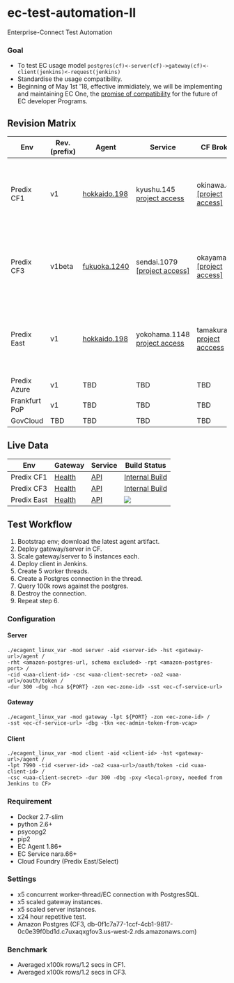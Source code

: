 # ec-test-automation-II
Enterprise-Connect Test Automation

### Goal
- To test EC usage model `postgres(cf)<-server(cf)->gateway(cf)<-client(jenkins)<-request(jenkins)`
- Standardise the usage compatibility.
- Beginning of May 1st '18, effective immidiately, we will be implementing and maintaining EC One, the [promise of compatibility]() for the future of EC developer Programs.

## Revision Matrix
Env | Rev. (prefix) | Agent | Service | CF Broker | SDK/Plugins | Tools
--- | --- | --- | --- | --- | --- | ---
Predix CF1 | v1 | [hokkaido.198](https://github.build.ge.com/Enterprise-Connect/ec-sdk/archive/v1.hokkaido.198.zip) | kyushu.145 [project access](https://github.build.ge.com/Enterprise-Connect/ec-service/tree/v1.kyushu.145) | okinawa.8 [[project access]](https://github.build.ge.com/Enterprise-Connect/ec-predix-service-broker/tree/v1.okinawa.8) | [v1.hokkaido.198](https://github.build.ge.com/Enterprise-Connect/ec-sdk/tree/v1.hokkaido.198/plugins) | [Blue-Green Upgrade Step1](http://10.227.87.157/jenkins/blue/organizations/jenkins/%E3%82%A4%E3%82%B7%20(EC)%2FAutomation%2FUpdate%2FEC%20Service%20Update%20Step%201%20(CF1)/activity) [Blue-Green Upgrade Step2](http://10.227.87.157/jenkins/blue/organizations/jenkins/%E3%82%A4%E3%82%B7%20(EC)%2FAutomation%2FUpdate%2FEC%20Service%20Update%20Step%202%20(CF1)/activity)
Predix CF3 | v1beta | [fukuoka.1240](https://github.build.ge.com/Enterprise-Connect/ec-sdk/archive/v1beta.fukuoka.1240.zip) | sendai.1079 [[project access]](https://github.build.ge.com/Enterprise-Connect/ec-service/tree/v1beta.sendai.1079) | okayama.49 [[project access]](https://github.build.ge.com/Enterprise-Connect/ec-predix-service-broker/tree/v1beta.okayama.49) | [v1beta.fukuoka.1240](https://github.build.ge.com/Enterprise-Connect/ec-sdk/tree/v1beta.fukuoka.1240/plugins) | [Blue-Green Upgrade Step1](http://10.227.87.157/jenkins/blue/organizations/jenkins/%E3%82%A4%E3%82%B7%20(EC)%2FAutomation%2FUpdate%2FEC%20Service%20Update%20Step%201%20(CF3)/activity) [Blue-Green Upgrade Step2](http://10.227.87.157/jenkins/blue/organizations/jenkins/%E3%82%A4%E3%82%B7%20(EC)%2FAutomation%2FUpdate%2FEC%20Service%20Update%20Step%202%20(CF3)/activity)
Predix East | v1 | [hokkaido.198](https://github.build.ge.com/Enterprise-Connect/ec-sdk/archive/v1.hokkaido.198.zip) | yokohama.1148 [project access](https://github.build.ge.com/Enterprise-Connect/ec-service/tree/v1.yokohama.1148) | tamakura.10 [project acccess](https://github.build.ge.com/Enterprise-Connect/ec-predix-service-broker/tree/v1.tamakura.10) | [v1.hokkaido.198](https://github.build.ge.com/Enterprise-Connect/ec-sdk/tree/v1.hokkaido.198/plugins) | [Blue-Green Upgrade Step1](https://i.ci.build.ge.com/rtc5ryln/ci/blue/organizations/jenkins/Enterprise-Connect%2FService%20Update%2FEC%20Service%20Update%20Step%201%20(East)/activity) [Blue-Green Upgrade Step2](https://i.ci.build.ge.com/rtc5ryln/ci/blue/organizations/jenkins/Enterprise-Connect%2FService%20Update%2FEC%20Service%20Update%20Step%202%20(East)/activity)
Predix Azure | v1 | TBD | TBD | TBD
Frankfurt PoP | v1 | TBD | TBD | TBD
GovCloud | TBD | TBD | TBD | TBD

## Live Data
Env | Gateway | Service | Build Status
--- | --- | --- | ---
Predix CF1 | <a href='https://ec-int-test-gateway.run.aws-usw02-dev.ice.predix.io/health'>Health</a> | [API](https://5600f64f-4d64-4af6-9bd1-0939d8880049.run.aws-usw02-pr.ice.predix.io/v1/index/)</a> | [Internal Build](http://10.227.87.157/jenkins/blue/organizations/jenkins/%E3%82%A4%E3%82%B7%20(EC)%2FAutomation%2FQA%2FEC%20Integration%20Test%20(CF1)/activity)
Predix CF3 | [Health](https://ec-int-test-gateway.run.aws-usw02-dev.ice.predix.io/health) | [API](https://e27fc834-28be-4851-9d6a-b7033d568270.run.aws-usw02-dev.ice.predix.io/v1beta/index/) | [Internal Build](http://10.227.87.157/jenkins/blue/organizations/jenkins/%E3%82%A4%E3%82%B7%20(EC)%2FAutomation%2FQA%2FEC%20Integration%20Test%20(CF3)/activity)
Predix East | [Health](https://ec-int-test-gateway.run.aws-usw02-dev.ice.predix.io/health) | [API](https://e27fc834-28be-4851-9d6a-b7033d568270.run.aws-usw02-dev.ice.predix.io/v1beta/index/) | <a href='https://i.ci.build.ge.com/rtc5ryln/ci/blue/organizations/jenkins/Enterprise-Connect%2FEC%20Integration%20Test%20(EAST)/activity'><img src='https://i.ci.build.ge.com/rtc5ryln/ci/buildStatus/icon?job=Enterprise-Connect/EC Integration Test (EAST)'></a>

## Test Workflow
1. Bootstrap env; download the latest agent artifact.
2. Deploy gateway/server in CF.
3. Scale gateway/server to 5 instances each.
4. Deploy client in Jenkins.
5. Create 5 worker threads.
6. Create a Postgres connection in the thread.
7. Query 100k rows against the postgres.
8. Destroy the connection.
9. Repeat step 6.
 
### Configuration
#### Server
```script
./ecagent_linux_var -mod server -aid <server-id> -hst <gateway-url>/agent /
-rht <amazon-postgres-url, schema excluded> -rpt <amazon-postgres-port> /
-cid <uaa-client-id> -csc <uaa-client-secret> -oa2 <uaa-url>/oauth/token /
-dur 300 -dbg -hca ${PORT} -zon <ec-zone-id> -sst <ec-cf-service-url>
```
#### Gateway
```script
./ecagent_linux_var -mod gateway -lpt ${PORT} -zon <ec-zone-id> /
-sst <ec-cf-service-url> -dbg -tkn <ec-admin-token-from-vcap>
```
#### Client
```script
./ecagent_linux_var -mod client -aid <client-id> -hst <gateway-url>/agent /
-lpt 7990 -tid <server-id> -oa2 <uaa-url>/oauth/token -cid <uaa-client-id> /
-csc <uaa-client-secret> -dur 300 -dbg -pxy <local-proxy, needed from Jenkins to CF>
```

### Requirement
- Docker 2.7-slim
- python 2.6+
- psycopg2
- pip2
- EC Agent 1.86+
- EC Service nara.66+
- Cloud Foundry (Predix East/Select)

### Settings
- x5 concurrent worker-thread/EC connection with PostgresSQL.
- x5 scaled gateway instances.
- x5 scaled server instances.
- x24 hour repetitive test.
- Amazon Postgres (CF3, db-0f1c7a77-1ccf-4cb1-9817-0c0e39f0bd1d.c7uxaqxgfov3.us-west-2.rds.amazonaws.com)

### Benchmark
- Averaged x100k rows/1.2 secs in CF1.
- Averaged x100k rows/1.2 secs in CF3.

